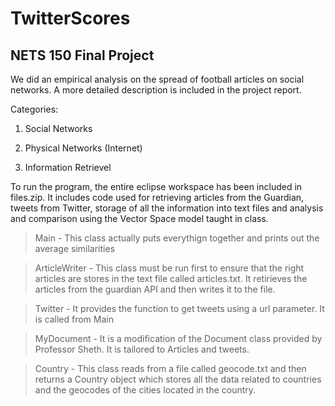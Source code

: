 # TwitterScores

## NETS 150 Final Project

We did an empirical analysis on the spread of football articles on social networks.
A more detailed description is included in the project report.

Categories:
1. Social Networks

2. Physical Networks (Internet)

3. Information Retrievel

To run the program, the entire eclipse workspace has been included in files.zip.
It includes code used for retrieving articles from the Guardian, tweets from Twitter, storage of all the information into text files and analysis and comparison using the Vector Space model taught in class.
> Main - This class actually puts everythign together and prints out the average similarities

> ArticleWriter - This class must be run first to ensure that the right articles are stores in the text file called articles.txt. It retirieves the articles from the guardian API and then writes it to the file.

> Twitter - It provides the function to get tweets using a url parameter. It is called from Main

> MyDocument - It is a modification of the Document class provided by Professor Sheth. It is tailored to Articles and tweets.

> Country - This class reads from a file called geocode.txt and then returns a Country object which stores all the data related to countries and the geocodes of the cities located in the country.
